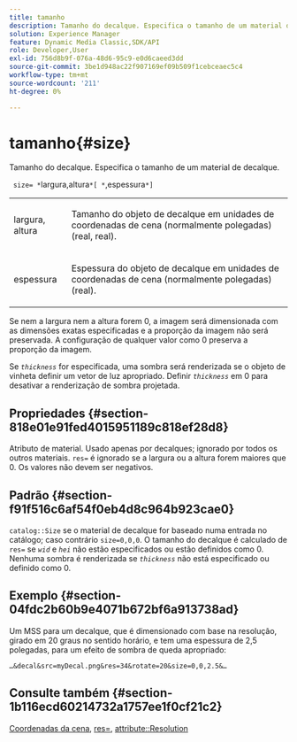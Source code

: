 ```yaml
---
title: tamanho
description: Tamanho do decalque. Especifica o tamanho de um material de decalque.
solution: Experience Manager
feature: Dynamic Media Classic,SDK/API
role: Developer,User
exl-id: 756d8b9f-076a-48d6-95c9-e0d6caeed3dd
source-git-commit: 3be1d948ac22f907169ef09b509f1cebceaec5c4
workflow-type: tm+mt
source-wordcount: '211'
ht-degree: 0%

---
```


# tamanho{#size}

Tamanho do decalque. Especifica o tamanho de um material de decalque.

` size= *`largura,altura`*[ *`,espessura`*]`

<table id="simpletable_00B1226F3B8B49D895D1269AB03D5043"> 
 <tr class="strow"> 
  <td class="stentry"> <p> <span class="varname"> largura, altura </span> </p> </td> 
  <td class="stentry"> <p>Tamanho do objeto de decalque em unidades de coordenadas de cena (normalmente polegadas) (real, real). </p> </td> 
 </tr> 
 <tr class="strow"> 
  <td class="stentry"> <p> <span class="varname"> espessura </span> </p> </td> 
  <td class="stentry"> <p>Espessura do objeto de decalque em unidades de coordenadas de cena (normalmente polegadas) (real). </p> </td> 
 </tr> 
</table>

Se nem a largura nem a altura forem 0, a imagem será dimensionada com as dimensões exatas especificadas e a proporção da imagem não será preservada. A configuração de qualquer valor como 0 preserva a proporção da imagem.

Se *`thickness`* for especificada, uma sombra será renderizada se o objeto de vinheta definir um vetor de luz apropriado. Definir *`thickness`* em 0 para desativar a renderização de sombra projetada.

## Propriedades {#section-818e01e91fed4015951189c818ef28d8}

Atributo de material. Usado apenas por decalques; ignorado por todos os outros materiais. `res=` é ignorado se a largura ou a altura forem maiores que 0. Os valores não devem ser negativos.

## Padrão {#section-f91f516c6af54f0eb4d8c964b923cae0}

`catalog::Size` se o material de decalque for baseado numa entrada no catálogo; caso contrário `size=0,0,0`. O tamanho do decalque é calculado de `res=` se *`wid`* e *`hei`* não estão especificados ou estão definidos como 0. Nenhuma sombra é renderizada se *`thickness`* não está especificado ou definido como 0.

## Exemplo {#section-04fdc2b60b9e4071b672bf6a913738ad}

Um MSS para um decalque, que é dimensionado com base na resolução, girado em 20 graus no sentido horário, e tem uma espessura de 2,5 polegadas, para um efeito de sombra de queda apropriado:

`…&decal&src=myDecal.png&res=34&rotate=20&size=0,0,2.5&…`

## Consulte também {#section-1b116ecd60214732a1757ee1f0cf21c2}

[Coordenadas da cena](../../../../../ir-api/http-protocol/image-rendering-api-ref/c-ir-http-protocol-ref/c-ir-http-protocol-syntax-and-features/c-ir-vignettes/c-ir-scene-coordinates.md#concept-528507024fa640b19a2631357febf7f1), [res=](../../../../../ir-api/http-protocol/image-rendering-api-ref/c-ir-http-protocol-ref/c-ir-http-protocol-command-reference/r-ir-res.md#reference-0ad9de8887144c83a6db97b4994f7c04), [attribute::Resolution](../../../../../ir-api/material-cat/image-rendering-api-ref/c-ir-material-catalog/c-ir-attributes-reference/r-ir-resolution.md#reference-09fe14e6bfbf4db6b7f4369fffecc806)
